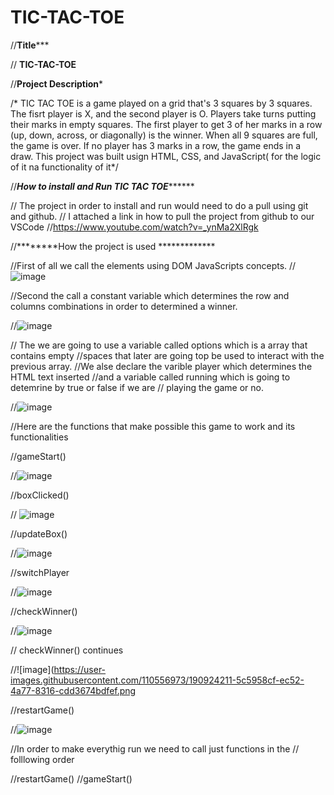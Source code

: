 # TIC-TAC-TOE
//********Title***********


// ******TIC-TAC-TOE******


//********Project Description*********



/* TIC TAC TOE is a game played on a grid that's 3 squares by 3 squares.
The fisrt player is  X, and the second player is O. Players take turns putting their marks in empty squares.
The first player to get 3 of her marks in a row (up, down, across, or diagonally) is the winner.
When all 9 squares are full, the game is over. If no player has 3 marks in a row, the game ends in a draw. 
This project was built usign HTML, CSS, and JavaScript( for the logic of it na functionality of it*/



//*********How to install and Run TIC TAC TOE***************

// The project in order to install and run would need to do a pull using git and github. 
// I attached a link in how to pull the project from github to our VSCode //https://www.youtube.com/watch?v=_ynMa2XlRgk


//********How the project is used *************

//First of all we call the elements using DOM JavaScripts concepts.
//![image](https://user-images.githubusercontent.com/110556973/190923256-6789c3e0-5de0-403d-9dbf-71217a6da49a.png)

//Second the call a constant variable which determines the row and columns combinations in order to determined a winner. 


//![image](https://user-images.githubusercontent.com/110556973/190923559-23e617d5-7fe5-4b69-957f-6198c4085b07.png)


// The we are going to use a variable called options which is a array that contains empty //spaces that later are going top be used to interact with the previous array.
//We alse declare the varible player which determines the HTML text inserted
//and a variable called running which is going to detemrine by true or false if we are 
// playing the game or no. 


//![image](https://user-images.githubusercontent.com/110556973/190923685-b98d49ba-92ae-4d37-adf9-b48672d4bdd9.png)

//Here are the functions that make possible this game to work and its functionalities


//gameStart()

//![image](https://user-images.githubusercontent.com/110556973/190924044-ab36ad31-4a7e-4ce9-b6c7-590479e02a9a.png)


//boxClicked()


// ![image](https://user-images.githubusercontent.com/110556973/190924082-af1db57c-1408-4bd3-8752-808b3347c9fd.png)


//updateBox()


//![image](https://user-images.githubusercontent.com/110556973/190924113-c7597a8c-f34e-4171-993f-9dfc39ceaee1.png)

//switchPlayer


//![image](https://user-images.githubusercontent.com/110556973/190924142-7780ba84-5eb8-4ca2-8957-ca9ee89aebf7.png)



//checkWinner()


//![image](https://user-images.githubusercontent.com/110556973/190924185-b6d48135-7fe6-4794-9502-41ac57d0df25.png)

// checkWinner() continues


//![image](https://user-images.githubusercontent.com/110556973/190924211-5c5958cf-ec52-4a77-8316-cdd3674bdfef.png


//restartGame()

//![image](https://user-images.githubusercontent.com/110556973/190924247-228b1a29-8ca8-4f37-abe3-6784a96161bf.png)

//In order to make everythig run we need to call just functions in the
// folllowing order


//restartGame()
//gameStart()

